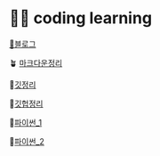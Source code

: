 # 🙋‍♀️ coding learning

[🌊블로그](https://jins-coadinglearn.tistory.com/)

🪴 [마크다운정리](https://github.com/badajinsee/TIL/blob/main/coading%20learning/markdown.md)

🌱[깃정리](https://github.com/badajinsee/TIL/blob/main/coading%20learning/git.md)

🌵[깃헙정리](https://github.com/badajinsee/TIL/blob/main/coading%20learning/github.md)

🎍[파이썬\_1](https://github.com/badajinsee/TIL/blob/main/coading%20learning/python.md)

🌿[파이썬\_2](<https://github.com/badajinsee/TIL/blob/main/coading%20learning/python(2).md>)
